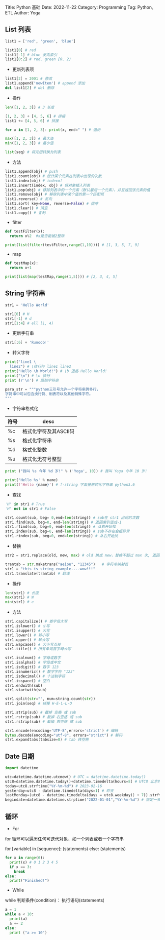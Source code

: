Title: Python 基础
Date: 2022-11-22
Category: Programming
Tag: Python, ETL
Author: Yoga

## List 列表

```python
list1 = ['red', 'green', 'blue']

list1[0] # red
list1[-1] # blue 反向索引
list1[0:2] # red, green [0, 2)
```

* 更新列表项

```python
list1[2] = 2001 # 修改
list1.append('newItem') # append 添加
del list1[2] # del 删除
```

* 操作
```python
len([1, 2, 3]) # 3 长度

[1, 2, 3] + [4, 5, 6] # 拼接
list1 += [4, 5, 6] # 拼接

for x in [1, 2, 3]: print(x, end=" ") # 遍历

max([1, 2, 3]) # 最大值
min([1, 2, 3]) # 最小值

list(seq) # 将元组转换为列表
```

* 方法

```python
list1.append(obj) # push
list1.count(obj) # 统计某个元素在列表中出现的次数
list1.index(obj) # indexof
list1.insert(index, obj) # 将对象插入列表
list1.pop(obj) # 移除列表中的一个元素（默认最后一个元素），并且返回该元素的值
list1.remove(obj) # 移除列表中某个值的第一个匹配项
list1.reverse() # 反向
list1.sort( key=None, reverse=False) # 排序
list1.clear() # 清空
list1.copy() # 复制
```

* filter
```python
def testFilter(x):
  return x%2  #x是否能被2整除

print(list(filter(testFilter,range(1,10)))) # [1, 3, 5, 7, 9]
```

* map
```python
def testMap(x):
  return x+1

print(list(map(testMap,range(1,5)))) # [2, 3, 4, 5]
```

## String 字符串

```python
str1 = 'Hello World'

str1[0] # H
str1[-1] # d
str1[1:4] # ell [1, 4)
```

* 更新字符串
```python
str1[:6] + 'Runoob!'
```

* 转义字符
```python
print("line1 \
  line2") # \续行符 line1 line2
print("Hello \b World!") # \b 退格 Hello World!
print("\n") # \n 换行	
print (r'\n') # 原始字符串

para_str = """python三引号允许一个字符串跨多行，
字符串中可以包含换行符、制表符以及其他特殊字符。
"""
```

* 字符串格式化

符号 | desc |
|-|-|
%c | 格式化字符及其ASCII码 |
%s | 格式化字符串 |
%d | 格式化整数 |
%u | 格式化无符号整型 |

```python
print ("我叫 %s 今年 %d 岁!" % ('Yoga', 10)) # 我叫 Yoga 今年 10 岁!

print('Hello %s' % name)
print(f'Hello {name}') # f-string 字面量格式化字符串 python3.6
```

* 查找
```python
'H' in str1 # True
'H' not in str1 # False

str1.count(sub, beg= 0,end=len(string)) # sub在 str1 出现的次数
str1.find(sub, beg=0, end=len(string)) # 返回索引值或-1
str1.rfind(sub, beg=0, end=len(string)) # 从右开始找
str1.index(sub, beg=0, end=len(string)) # sub不存在会报异常
str1.rindex(sub, beg=0, end=len(string)) # 从右开始找
```

* 替换
```python
str2 = str1.replace(old, new, max) # old 换成 new，替换不超过 max 次, 返回一个新的字符串，

trantab = str.maketrans("aeiou", "12345")   # 字符串映射表
str1 = "this is string example....wow!!!"
str1.translate(trantab) # 翻译
```

* 操作
```python
len(str1) # 长度
max(str1) # W
min(str1) # e
```

* 方法

```python
str1.capitalize() # 首字母大写
str1.islower() # 小写
str1.isupper() # 大写
str1.lower() # 转小写
str1.upper() # 转大写
str1.wapcase() # 大小写互转
str1.title() # 所有单词首字母大写

str1.isalnum() # 字母或数字
str1.isalpha() # 字母或中文
str1.isdigit() # 数字 123
str1.isnumeric() # 数字字符 "123"
str1.isdecimal() # 十进制字符
str1.isspace() # 空白
str1.endwith(sub)
str1.startwith(sub)

str1.split(str="", num=string.count(str))
str1.join(seq) # 拼接 H-E-L-L-O

str1.strip(sub) # 截掉 空格 或 sub
str1.rstrip(sub) # 截掉 右空格 或 sub
str1.rstrip(sub) # 截掉 右空格 或 sub

str1.encode(encoding='UTF-8',errors='strict') # 编码
bytes.decode(encoding="utf-8", errors="strict") # 解码
str1.expandtabs(tabsize=8) # tab 转空格 
```

## Date 日期

```python
import datetime

utc=datetime.datetime.utcnow() # UTC = datetime.datetime.today()
utc8=datetime.datetime.today()+datetime.timedelta(hours=8) # UTC8 北京时间
today=utc8.strftime("%Y-%m-%d") # 2023-02-16
yesterday=utc8 - datetime.timedelta(days=1) # 昨天
lastMonday=(utc8 - datetime.timedelta(days = utc8.weekday() + 7)).strftime("%Y-%m-%d") # 上周一
begindate=datetime.datetime.strptime("2022-01-01","%Y-%m-%d") # 指定一天
```

## 循环

* For

for 循环可以遍历任何可迭代对象，如一个列表或者一个字符串

for [variable] in [sequence]:
    (statements)
else:
    (statements)

```python
for x in range(6):
  print(x) # 0 1 2 3 4 5
  if x == 3:
    break
else:
  print("Finished!")
```

* While

while 判断条件(condition)：
    执行语句(statements)

```python
a = 1
while a < 10:
  print(a)
  a += 2
else:
  print ("a >= 10")
```
